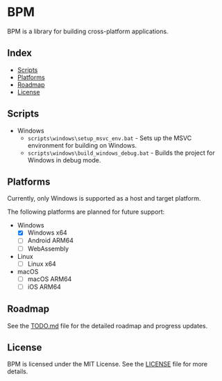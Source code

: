 # BPM

BPM is a library for building cross-platform applications.

## Index

- [Scripts](#scripts)
- [Platforms](#platforms)
- [Roadmap](#roadmap)
- [License](#license)

## Scripts

- Windows
  - `scripts\windows\setup_msvc_env.bat` - Sets up the MSVC environment for building on Windows.
  - `scripts\windows\build_windows_debug.bat` - Builds the project for Windows in debug mode.

## Platforms

Currently, only Windows is supported as a host and target platform.

The following platforms are planned for future support:

- Windows
  - [x] Windows x64
  - [ ] Android ARM64
  - [ ] WebAssembly
- Linux
  - [ ]  Linux x64
- macOS
  - [ ] macOS ARM64
  - [ ] iOS ARM64

## Roadmap

See the [TODO.md](TODO.md) file for the detailed roadmap and progress updates.

## License

BPM is licensed under the MIT License. See the [LICENSE](LICENSE) file for more details.

